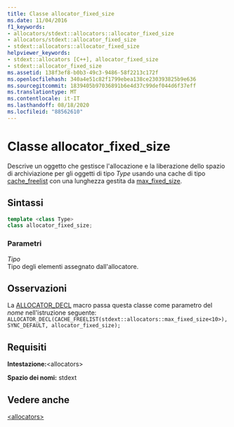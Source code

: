 ```yaml
---
title: Classe allocator_fixed_size
ms.date: 11/04/2016
f1_keywords:
- allocators/stdext::allocators::allocator_fixed_size
- allocators/stdext::allocator_fixed_size
- stdext::allocators::allocator_fixed_size
helpviewer_keywords:
- stdext::allocators [C++], allocator_fixed_size
- stdext::allocator_fixed_size
ms.assetid: 138f3ef8-b0b3-49c3-9486-58f2213c172f
ms.openlocfilehash: 340a4e51c82f1799ebea138ce230393825b9e636
ms.sourcegitcommit: 1839405b97036891b6e4d37c99def044d6f37eff
ms.translationtype: MT
ms.contentlocale: it-IT
ms.lasthandoff: 08/18/2020
ms.locfileid: "88562610"
---
```

# <a name="allocator_fixed_size-class"></a>Classe allocator_fixed_size

Descrive un oggetto che gestisce l'allocazione e la liberazione dello spazio di archiviazione per gli oggetti di tipo *Type* usando una cache di tipo [cache_freelist](cache-freelist-class.md) con una lunghezza gestita da [max_fixed_size](max-fixed-size-class.md).

## <a name="syntax"></a>Sintassi

```cpp
template <class Type>
class allocator_fixed_size;
```

### <a name="parameters"></a>Parametri

*Tipo*\
Tipo degli elementi assegnato dall'allocatore.

## <a name="remarks"></a>Osservazioni

La [ALLOCATOR_DECL](allocators-functions.md#allocator_decl) macro passa questa classe come parametro del *nome* nell'istruzione seguente: `ALLOCATOR_DECL(CACHE_FREELIST(stdext::allocators::max_fixed_size<10>), SYNC_DEFAULT, allocator_fixed_size);`

## <a name="requirements"></a>Requisiti

**Intestazione:**\<allocators>

**Spazio dei nomi:** stdext

## <a name="see-also"></a>Vedere anche

[\<allocators>](allocators-header.md)
